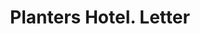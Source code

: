 ---
doi: 10.7916/D8WM2RGF
date_other: '1898'
date_other_textual: '1898'
form: correspondence
genre:
- Letters (correspondence)
name:
- Planters Hotel
object_in_context_url: https://biggert.cul.columbia.edu/items/view/ave_biggert_00720
subject_hierarchical_geographic:
- St. Louis, Missouri, United States
subject_name:
- Planters Hotel
title: Planters Hotel. Letter
sort_title: Planters Hotel. Letter
call_number: ave_biggert_00720
coordinates:
- 38.62722222222222,-90.19777777777779
pid: ave_biggert_00720
identifiers: ave_biggert_00720
thumbnail: https://derivativo-2.library.columbia.edu/iiif/2/ldpd:345504/full/!256,256/0/native.jpg
permalink: "/items/ave_biggert_00720/"
layout: iiif-image-page
---